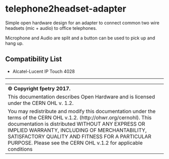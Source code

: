 # telephone2headset-adapter

Simple open hardware design for an adapter to connect common two wire headsets (mic +  audio) to office telephones.

Microphone and Audio are split and a button can be used to pick up and hang up.

## Compatibility List

* Alcatel-Lucent IP Touch 4028

---

<table border="0px">
<th align="left">
&copy; Copyright fpetry 2017.
</th>
<tr>
<td>
This documentation describes Open Hardware and is licensed under the CERN OHL v. 1.2.
</td>
</tr>
<tr>
<td>
You may redistribute and modify this documentation under the terms of the CERN OHL v.1.2. (http://ohwr.org/cernohl). This documentation is distributed WITHOUT ANY EXPRESS OR IMPLIED WARRANTY, INCLUDING OF MERCHANTABILITY, SATISFACTORY QUALITY AND FITNESS FOR A PARTICULAR PURPOSE. Please see the CERN OHL v.1.2 for applicable conditions
</td>
</tr>
</table>

